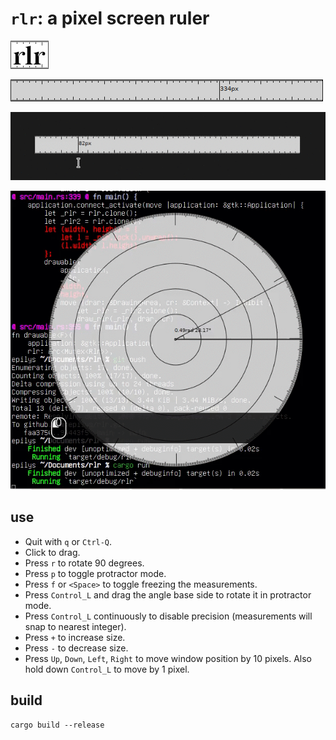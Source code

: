 # `rlr`: a pixel screen ruler

![./logo.png](./logo.png)

![./demo.png](./demo.png)

![./demo.gif](./demo.gif)

![./demo_protractor.gif](./demo_protractor.gif)

## use

- Quit with `q` or `Ctrl-Q`.
- Click to drag.
- Press `r` to rotate 90 degrees.
- Press `p` to toggle protractor mode.
- Press `f` or `<Space>` to toggle freezing the measurements.
- Press `Control_L` and drag the angle base side to rotate it in protractor mode.
- Press `Control_L` continuously to disable precision (measurements will snap to nearest integer).
- Press `+` to increase size.
- Press `-` to decrease size.
- Press `Up`, `Down`, `Left`, `Right` to move window position by 10 pixels. Also hold down `Control_L` to move by 1 pixel.

## build

```shell
cargo build --release
```
